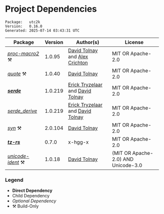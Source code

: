 # Project Dependencies
    Package:   utc2k
    Version:   0.16.0
    Generated: 2025-07-14 03:43:31 UTC

| Package | Version | Author(s) | License |
| ---- | ---- | ---- | ---- |
| [_proc-macro2_](https://github.com/dtolnay/proc-macro2) ⚒️ | 1.0.95 | [David Tolnay](mailto:dtolnay@gmail.com) and [Alex Crichton](mailto:alex@alexcrichton.com) | MIT OR Apache-2.0 |
| [_quote_](https://github.com/dtolnay/quote) ⚒️ | 1.0.40 | [David Tolnay](mailto:dtolnay@gmail.com) | MIT OR Apache-2.0 |
| [**_serde_**](https://github.com/serde-rs/serde) | 1.0.219 | [Erick Tryzelaar](mailto:erick.tryzelaar@gmail.com) and [David Tolnay](mailto:dtolnay@gmail.com) | MIT OR Apache-2.0 |
| [_serde_derive_](https://github.com/serde-rs/serde) | 1.0.219 | [Erick Tryzelaar](mailto:erick.tryzelaar@gmail.com) and [David Tolnay](mailto:dtolnay@gmail.com) | MIT OR Apache-2.0 |
| [_syn_](https://github.com/dtolnay/syn) ⚒️ | 2.0.104 | [David Tolnay](mailto:dtolnay@gmail.com) | MIT OR Apache-2.0 |
| [**_tz-rs_**](https://github.com/x-hgg-x/tz-rs) | 0.7.0 | x-hgg-x | MIT OR Apache-2.0 |
| [_unicode-ident_](https://github.com/dtolnay/unicode-ident) ⚒️ | 1.0.18 | [David Tolnay](mailto:dtolnay@gmail.com) | (MIT OR Apache-2.0) AND Unicode-3.0 |

### Legend

* **Direct Dependency**
* Child Dependency
* _Optional Dependency_
* ⚒️ Build-Only

